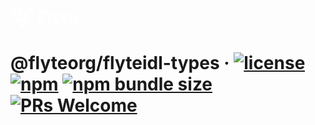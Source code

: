 <a href="https://demo.nuclyde.io/console/"><svg xmlns="http://www.w3.org/2000/svg" height="32" viewBox="100 162 600 175"><path fill="#fff" d="M152.24 254.36S106 214.31 106 174.27c0 0 6.79-6.89 33.93-8.55l-.31 8.55c0 40.04 12.62 80.09 12.62 80.09zm46.24-80.09s-6.8-6.89-33.92-8.55l.31 8.55c0 40-12.63 80.09-12.63 80.09s46.24-40.05 46.24-80.09zm-16.69 131.07l-7.55 4c15 22.68 24.36 25.11 24.36 25.11 34.68-20 46.24-80.09 46.24-80.09s-28.37 30.96-63.05 50.98zm-29.43-51a11 11 0 00-.23 2.62c0 4.25 1.27 13.94 9.79 31l7.24-4.54c34.69-20 75.68-29.11 75.68-29.11s-25.69-8.9-53.09-8.9c-13.7 0-27.83 2.23-39.39 8.9zm121.69-50.8l7.24 4.54c8.53-17.1 9.79-26.78 9.79-31a11.34 11.34 0 00-.22-2.62c-11.57-6.68-25.69-8.9-39.4-8.9-27.4 0-53.09 8.89-53.09 8.89s41 9.08 75.68 29.11zm-29.44 51c.85-.22 10.08-3.52 24.37-25.11l-7.56-4c-34.68-20-63.05-51-63.05-51s11.56 60.08 46.24 80.1z"></path><path fill="#fff" d="M364.76 259.54v42.22H344v-112.6h74.48V209h-53.72v30.8h42.31v19.79zM433.77 301.76v-112.6h19.79v112.6zM548.86 219.72l-35.23 87c-6.91 17.05-17.85 25.9-34.27 25.9a43 43 0 01-15.6-2.9v-17.18a39.85 39.85 0 0014 3.22 17.59 17.59 0 0016.4-11.91l1.13-3.05-32.65-81.08h21.23l21.72 56.14 21.87-56.14zM589.63 303.21c-18 0-31.69-11.74-31.69-34.26v-74.16h19.79v24.93h31.37v18.5h-31.37v31.85c0 11.26 7.4 16.09 16.4 16.09a31.57 31.57 0 0016.74-5.31v17.54a54 54 0 01-21.24 4.82zM694 268.14h-56.14c.64 10.78 11.58 18 24.94 18 10.29 0 20.26-4.18 29-10v17.69c-9.17 6.6-20.75 9.33-31.37 9.33-25.58 0-42.31-17-42.31-42.79 0-25.41 16.57-42.31 39.9-42.31 22.52 0 36 15.45 36 40.38zm-56-14.8h36.7c0-10.93-6.92-17.53-16.9-17.53-9.8 0-18.8 6.11-19.8 17.53z"></path></svg></a>

# @flyteorg/flyteidl-types &middot; [![license](https://img.shields.io/badge/License-Apache%202.0-blue.svg)](https://github.com/flyteorg/flyteconsole/blob/master/packages/flyteidl-types/LICENSE) [![npm](https://img.shields.io/npm/v/@flyteorg/flyteidl-types?color=blue)](https://www.npmjs.com/package/@flyteorg/flyteidl-types) [![npm bundle size](https://img.shields.io/bundlephobia/min/@flyteorg/flyteidl-types?color=green)](https://www.npmjs.com/package/@flyteorg/flyteidl-types) [![PRs Welcome](https://img.shields.io/badge/PRs-welcome-brightgreen.svg)](https://github.com/flyteorg/flyteconsole/blob/master/CONTRIBUTING.md)
